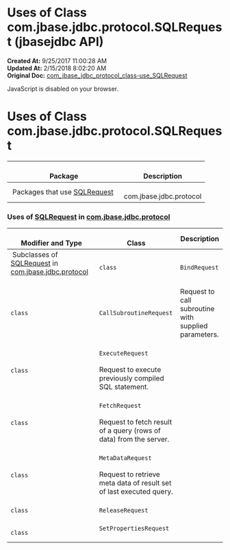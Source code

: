 # Uses of Class com.jbase.jdbc.protocol.SQLRequest (jbasejdbc   API)

**Created At:** 9/25/2017 11:00:28 AM  
**Updated At:** 2/15/2018 8:02:20 AM  
**Original Doc:** [com_jbase_jdbc_protocol_class-use_SQLRequest](https://docs.jbase.com/39241-class-use/com_jbase_jdbc_protocol_class-use_SQLRequest)  

<!--<br>    try {<br>        if (location.href.indexOf('is-external=true') == -1) {<br>            parent.document.title="Uses of Class com.jbase.jdbc.protocol.SQLRequest (jbasejdbc   API)";<br>        }<br>    }<br>    catch(err) {<br>    }<br>//-->
JavaScript is disabled on your browser.



<!--<br>  allClassesLink = document.getElementById("allclasses\_navbar\_top");<br>  if(window==top) {<br>    allClassesLink.style.display = "block";<br>  }<br>  else {<br>    allClassesLink.style.display = "none";<br>  }<br>  //-->

# Uses of Class com.jbase.jdbc.protocol.SQLRequest

| <br>Package<br> | <br>Description<br> |
| --- | --- |
 Packages that use [SQLRequest](./../../sqlrequest-%28jbasejdbc---api%29 "class in com.jbase.jdbc.protocol")  | <br>com.jbase.jdbc.protocol<br> | <br><br> |








### Uses of [SQLRequest](./../../sqlrequest-%28jbasejdbc---api%29 "class in com.jbase.jdbc.protocol") in [com.jbase.jdbc.protocol](./../../com.jbase.jdbc.protocol-%28jbasejdbc---api%29)


| <br>Modifier and Type<br> | <br>Class<br> | Description<br> |
| --- | --- | --- |
 Subclasses of [SQLRequest](./../../sqlrequest-%28jbasejdbc---api%29 "class in com.jbase.jdbc.protocol") in [com.jbase.jdbc.protocol](./../../com.jbase.jdbc.protocol-%28jbasejdbc---api%29)  | <br>`class `<br> | <br>`BindRequest`<br> | <br>Request to bind parameters to previously precompiled (or prepared) SQL statement.<br> |
| <br>`class `<br> | <br>`CallSubroutineRequest`<br> | <br>Request to call subroutine with supplied parameters.<br> |
| <br>`class `<br> | <br>`ExecuteRequest`<br><br>Request to execute previously compiled SQL statement.<br> | <br> |
| <br>`class `<br> | <br>`FetchRequest`<br><br>Request to fetch result of a query (rows of data) from the server.<br> | <br> |
| <br>`class `<br> | <br>`MetaDataRequest`<br><br>Request to retrieve meta data of result set of last executed query.<br> | <br> |
| <br>`class `<br> | <br>`ReleaseRequest`<br> | <br> |
| <br>`class `<br> | <br>`SetPropertiesRequest`<br><br> | <br> |


